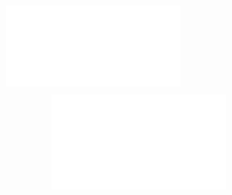 <p align="left">
<img src="/metrics.classic.svg" alt="Metrics" width="400">
</p>
<p align="right">
<img src="/metrics.plugin.activity.svg" alt="Metrics" width="400">

</p>
